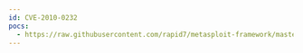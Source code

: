 ```yaml
---
id: CVE-2010-0232
pocs:
  - https://raw.githubusercontent.com/rapid7/metasploit-framework/master/modules/exploits/windows/local/ms10_015_kitrap0d.rb
---
```


